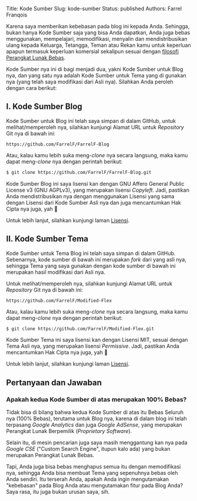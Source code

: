 Title: Kode Sumber
Slug: kode-sumber
Status: published
Authors: Farrel Franqois

Karena saya memberikan kebebasan pada blog ini kepada Anda. Sehingga, bukan hanya Kode Sumber saja yang bisa Anda dapatkan, Anda juga bebas menggunakan, mempelajari, memodifikasi, menyalin dan mendistribusikan ulang kepada Keluarga, Tetangga, Teman atau Rekan kamu untuk keperluan apapun termasuk keperluan komersial sekalipun sesuai dengan [filosofi Perangkat Lunak Bebas](https://www.gnu.org/philosophy/free-sw.html.en).

Kode Sumber nya ini di bagi menjadi dua, yakni Kode Sumber untuk Blog nya, dan yang satu nya adalah Kode Sumber untuk Tema yang di gunakan nya (yang telah saya modifikasi dari Asli nya). Silahkan Anda peroleh dengan cara berikut:

## I. Kode Sumber Blog
Kode Sumber untuk Blog ini telah saya simpan di dalam GitHub, untuk melihat/memperoleh nya, silahkan kunjungi Alamat URL untuk *Repository* Git nya di bawah ini:

```text
https://github.com/FarrelF/FarrelF-Blog
```
Atau, kalau kamu lebih suka meng-*clone* nya secara langsung, maka kamu dapat meng-*clone* nya dengan perintah berikut:

```bash
$ git clone https://github.com/FarrelF/FarrelF-Blog.git
```
Kode Sumber Blog ini saya lisensi kan dengan GNU Affero General Public License v3 (GNU AGPLv3), yang merupakan lisensi *Copyleft*. Jadi, pastikan Anda mendistribusikan nya dengan menggunakan Lisensi yang sama dengan Lisensi dari Kode Sumber Asli nya dan juga mencantumkan Hak Cipta nya juga, yah :slightly_smiling_face:

Untuk lebih lanjut, silahkan kunjungi laman [Lisensi]({filename}/pages/lisensi.md).


## II. Kode Sumber Tema
Kode Sumber untuk Tema Blog ini telah saya simpan di dalam GitHub. Sebenarnya, kode sumber di bawah ini merupakan *fork* dari yang asli nya, sehingga Tema yang saya gunakan dengan kode sumber di bawah ini merupakan hasil modifikasi dari Asli nya.

Untuk melihat/memperoleh nya, silahkan kunjungi Alamat URL untuk *Repository* Git nya di bawah ini:

```text
https://github.com/FarrelF/Modified-Flex
```
Atau, kalau kamu lebih suka meng-*clone* nya secara langsung, maka kamu dapat meng-*clone* nya dengan perintah berikut:

```bash
$ git clone https://github.com/FarrelF/Modified-Flex.git
```
Kode Sumber Tema ini saya lisensi kan dengan Lisensi MIT, sesuai dengan Tema Asli nya, yang merupakan lisensi *Permissive*. Jadi, pastikan Anda mencantumkan Hak Cipta nya juga, yah :slightly_smiling_face:

Untuk lebih lanjut, silahkan kunjungi laman [Lisensi]({filename}/pages/lisensi.md).


## Pertanyaan dan Jawaban
### Apakah kedua Kode Sumber di atas merupakan 100% Bebas?
Tidak bisa di bilang bahwa kedua Kode Sumber di atas itu Bebas Seluruh nya (100% Bebas), terutama untuk Blog nya, karena di dalam blog ini telah terpasang *Google Analytics* dan juga *Google AdSense*, yang merupakan Perangkat Lunak Berpemilik (*Proprietary Software*).

Selain itu, di mesin pencarian juga saya masih menggantung kan nya pada *Google CSE* ("Custom Search Engine", itupun kalo ada) yang bukan merupakan Perangkat Lunak Bebas.

Tapi, Anda juga bisa bebas menghapus semua itu dengan memodifikasi nya, sehingga Anda bisa membuat Tema yang sepenuhnya bebas oleh Anda sendiri. Itu terserah Anda, apakah Anda ingin mengutamakan "kebebasan" pada Blog Anda atau mengutamakan fitur pada Blog Anda? Saya rasa, itu juga bukan urusan saya, sih.
